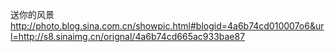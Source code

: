送你的风景
http://photo.blog.sina.com.cn/showpic.html#blogid=4a6b74cd010007o6&url=http://s8.sinaimg.cn/orignal/4a6b74cd665ac933bae87
